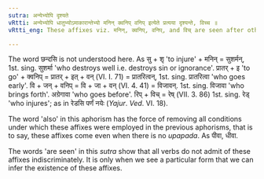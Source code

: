 ```yaml
---
sutra: अन्येभ्योपि दृश्यते
vRtti: अन्येभ्योपि धातुभ्योऽमाकारान्तेभ्यो मनिन् क्वनिप् वनिप् इत्येते प्रत्यया दृश्यन्ते, विच्च ॥
vRtti_eng: These affixes viz. मनिन्, क्वनिप्, वनिप्, and विच् are seen after other verbs also besides those ending in long आ.

---
```

The word छन्दसि is not understood here. As सु + शृ 'to injure' + मनिन् = सुशर्मन्, 1st. sing. सुशर्मा 'who destroys well i.e. destroys sin or ignorance'. प्रातर् + इ 'to go' + क्वनिप् = प्रातर् + इत् + वन् (VI. I. 71) = प्रातरित्वन्, 1st. sing. प्रातरित्वा 'who goes early'. वि + जन् + वनिप् = वि + जा + वन् (VI. 4. 41) = विजावन्. 1st. sing. विजावा 'who brings forth'. अग्रेगावा 'who goes before'. रिप् + विच् = रेष् (VII. 3. 86) 1st. sing. रेड् 'who injures'; as in रेडसि पर्णं नयेः (_Yajur_. _Ved_. VI. 18).

The word 'also' in this aphorism has the force of removing all conditions under which these affixes were employed in the previous aphorisms, that is to say, these affixes come even when there is no _upapada_. As पीवा, धीवा.

The words 'are seen' in this _sutra_ show that all verbs do not admit of these affixes indiscriminately. It is only when we see a particular form that we can infer the existence of these affixes.